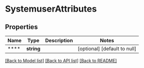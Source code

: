 # SystemuserAttributes

## Properties
Name | Type | Description | Notes
------------ | ------------- | ------------- | -------------
**** | **string** |  | [optional] [default to null]

[[Back to Model list]](../README.md#documentation-for-models) [[Back to API list]](../README.md#documentation-for-api-endpoints) [[Back to README]](../README.md)


